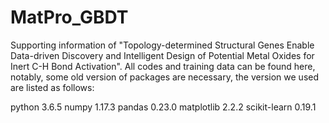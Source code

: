 # MatPro_GBDT
Supporting information of "Topology-determined Structural Genes Enable Data-driven Discovery and Intelligent Design of Potential Metal Oxides for Inert C-H Bond Activation".
All codes and training data can be found here, notably, some old version of packages are necessary, the version we used are listed as follows:

python 3.6.5 
numpy 1.17.3
pandas 0.23.0
matplotlib 2.2.2
scikit-learn 0.19.1
